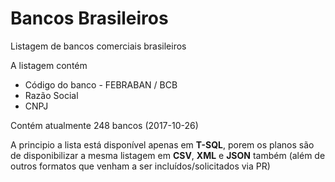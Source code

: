 # Bancos Brasileiros
Listagem de bancos comerciais brasileiros

A listagem contém

 - Código do banco - FEBRABAN / BCB
 - Razão Social
 - CNPJ

Contém atualmente 248 bancos (2017-10-26)

A principio a lista está disponível apenas em **T-SQL**, porem os planos são de disponibilizar a mesma listagem em **CSV**, **XML** e **JSON** também (além de outros formatos que venham a ser incluídos/solicitados via PR)
